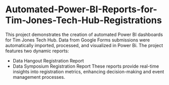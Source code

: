 # Automated-Power-BI-Reports-for-Tim-Jones-Tech-Hub-Registrations
This project demonstrates the creation of automated Power BI dashboards for Tim Jones Tech Hub. Data from Google Forms submissions were automatically imported, processed, and visualized in Power Bi. The project features two dynamic reports:
* Data Hangout Registration Report
* Data Symposium Registration Report
These reports provide real-time insights into registration metrics, enhancing decision-making and event management processes.
